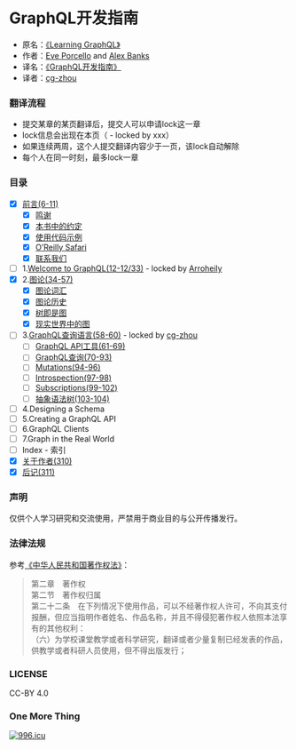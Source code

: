 # GraphQL开发指南

* 原名：[《Learning GraphQL》](http://shop.oreilly.com/product/0636920137269.do)  
* 作者：[Eve Porcello](https://www.oreilly.com/pub/au/6914) and [Alex Banks](https://www.oreilly.com/pub/au/6913)  
* 译名：[《GraphQL开发指南》](https://book.douban.com/subject/30301515/)  
* 译者：[cg-zhou](http://www.cg-zhou.top)

### 翻译流程
* 提交某章的某页翻译后，提交人可以申请lock这一章
* lock信息会出现在本页（ - locked by xxx）
* 如果连续两周，这个人提交翻译内容少于一页，该lock自动解除
* 每个人在同一时刻，最多lock一章

### 目录
- [x] [前言(6-11)](/Preface_01.md)
  - [x] [鸣谢](/Preface_01.md)
  - [x] [本书中的约定](/Preface_02.md)
  - [x] [使用代码示例](/Preface_03.md)
  - [x] [O’Reilly Safari](/Preface_04.md)
  - [x] [联系我们](/Preface_05.md)
- [ ] 1.[Welcome to GraphQL(12-12/33)](/ch01_00.md) - locked by [Arroheily](https://github.com/Arroheily)
- [x] 2.[图论(34-57)](/ch02_00.md)
  - [x] [图论词汇](/ch02_01.md)
  - [x] [图论历史](/ch02_02.md)
  - [x] [树即是图](/ch02_03.md)
  - [x] [现实世界中的图](/ch02_04.md)
- [ ] 3.[GraphQL查询语言(58-60)](/ch03_00.md) - locked by [cg-zhou](https://github.com/cg-zhou)
  - [ ] [GraphQL API工具(61-69)](/ch03_01.md)
  - [ ] [GraphQL查询(70-93)](/ch03_02.md)
  - [ ] [Mutations(94-96)](/ch03_03.md)
  - [ ] [Introspection(97-98)](/ch03_04.md)
  - [ ] [Subscriptions(99-102)](/ch03_05.md)
  - [ ] [抽象语法树(103-104)](/ch03_06.md)
- [ ] 4.Designing a Schema
- [ ] 5.Creating a GraphQL API
- [ ] 6.GraphQL Clients
- [ ] 7.Graph in the Real World
- [ ] Index - 索引
- [x] [关于作者(310)](/AboutTheAuthors.md)
- [x] [后记(311)](/Colophon.md)

### 声明
仅供个人学习研究和交流使用，严禁用于商业目的与公开传播发行。

### 法律法规
参考[《中华人民共和国著作权法》](http://www.ncac.gov.cn/chinacopyright/contents/479/17542.html)：
> 第二章　著作权  
> 第二节　著作权归属  
> 第二十二条　在下列情况下使用作品，可以不经著作权人许可，不向其支付报酬，但应当指明作者姓名、作品名称，并且不得侵犯著作权人依照本法享有的其他权利：  
> （六）为学校课堂教学或者科学研究，翻译或者少量复制已经发表的作品，供教学或者科研人员使用，但不得出版发行；

### LICENSE
CC-BY 4.0

### One More Thing
[![996.icu](https://img.shields.io/badge/link-996.icu-red.svg)](https://996.icu)
